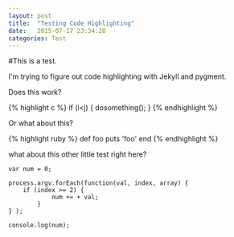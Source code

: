 ```yaml
---
layout: post
title:  "Testing Code Highlighting"
date:   2015-07-17 23:34:28
categories: Test
---
```


#This is a test.

I'm trying to figure out code highlighting with Jekyll and pygment.

Does this work?

{% highlight c %}
if (i<j) {
dosomething();
}
{% endhighlight %}

Or what about this?

{% highlight ruby %}
def foo
  puts 'foo'
end
{% endhighlight %}

what about this other little test right here?

```
var num = 0;

process.argv.forEach(function(val, index, array) {
	if (index >= 2) {
            num += + val;
        }
} );

console.log(num);
```
